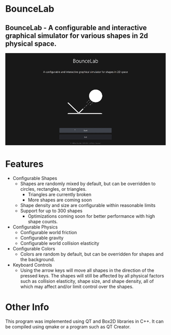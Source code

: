 # BounceLab
## BounceLab - A configurable and interactive graphical simulator for various shapes in 2d physical space.    
![](https://github.com/mwdle/BounceLab/blob/main/demo.gif)    
# Features    
* Configurable Shapes
  * Shapes are randomly mixed by default, but can be overridden to circles, rectangles, or triangles.
    * Triangles are currently broken
    * More shapes are coming soon
  * Shape density and size are configurable within reasonable limits 
  * Support for up to 300 shapes
    * Optimizations coming soon for better performance with high shape counts.    
* Configurable Physics
  * Configurable world friction
  * Configurable gravity
  * Configurable world collision elasticity    
* Configurable Colors
  * Colors are random by default, but can be overridden for shapes and the background.    
* Keyboard Controls
  * Using the arrow keys will move all shapes in the direction of the pressed keys. The shapes will still be affected by all physical factors such as collision elasticity, shape size, and shape density, all of which may affect and/or limit control over the shapes.    
# Other Info
This program was implemented using QT and Box2D libraries in C++. It can be compiled using qmake or a program such as QT Creator. 
